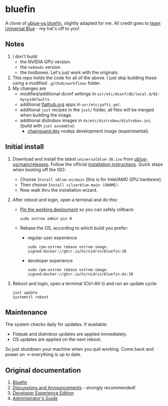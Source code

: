# bluefin

A clone of [ublue-os bluefin](https://github.com/ublue-os/bluefin), slightly adapted for me. All credit goes to [team Universal Blue](https://universal-blue.org/) - my hat's off to you!

## Notes

1. I don't build
   * the NVIDIA GPU version.
   * the `nokmods` version.
   * the toolboxes. Let's just work with the originals.
1. This repo holds the code for all of the above. I just skip building these using a modified `.github/workflows` folder.
1. My changes are
   * modified/additional dconf settings in `usr/etc/dconf/db/local.d/02-mysysdefaults`.
   * additional [flathub.org](https://flathub.org/) apps in `usr/etc/yafti.yml`.
   * additional `just` recipes in the `just/` folder, all files will be merged when building the image.
   * additional distrobox images in `dx/etc/distrobox/distrobox.ini` (build with `just assemble`):
     * [chainguard.dev](https://edu.chainguard.dev/chainguard/chainguard-images/reference/node/image_specs/) nodejs development image (experimental).

## Initial install

1. Download and install the latest `universalblue-38.iso` from [ublue-os/main/releases](https://github.com/ublue-os/main/releases). Follow the official [installation instructions](https://ublue.it/installation/). Quick steps when booting off the ISO:
   * Choose `Install ublue-os/main` (this is for Intel/AMD GPU hardware).
   * Then choose `Install silverblue-main (GNOME)`.
   * Now walk thru the installation wizard.

2. After reboot and login, open a terminal and do this:
   * [Pin the working deployment](https://docs.fedoraproject.org/en-US/fedora-silverblue/faq/#_how_can_i_upgrade_my_system_to_the_next_major_version_for_instance_rawhide_or_an_upcoming_fedora_release_branch_while_keeping_my_current_deployment) so you can safely rollback:

         sudo ostree admin pin 0

   * Rebase the OS, according to which build you prefer:
     * regular user experience

           sudo rpm-ostree rebase ostree-image-signed:docker://ghcr.io/hirnidrin/bluefin:38

     * developer experience

           sudo rpm-ostree rebase ostree-image-signed:docker://ghcr.io/hirnidrin/bluefin-dx:38

3. Reboot and login, open a terminal (Ctrl-Alt-t) and run an update cycle:

       just update
       systemctl reboot

## Maintenance

The system checks daily for updates. If available:
   * Flatpak and distrobox updates are applied immediately.
   * OS updates are applied on the next reboot.

So just shutdown your machine when you quit working. Come back and power on -> everything is up to date.

## Original documentation

1. [Bluefin](https://universal-blue.org/images/bluefin/)
2. [Discussions and Announcements](https://github.com/orgs/ublue-os/discussions/categories/bluefin) - strongly recommended!
3. [Developer Experience Edition](https://universal-blue.org/images/bluefin/developer-experience/)
4. [Administrator's Guide](https://universal-blue.org/images/bluefin/admin/)
